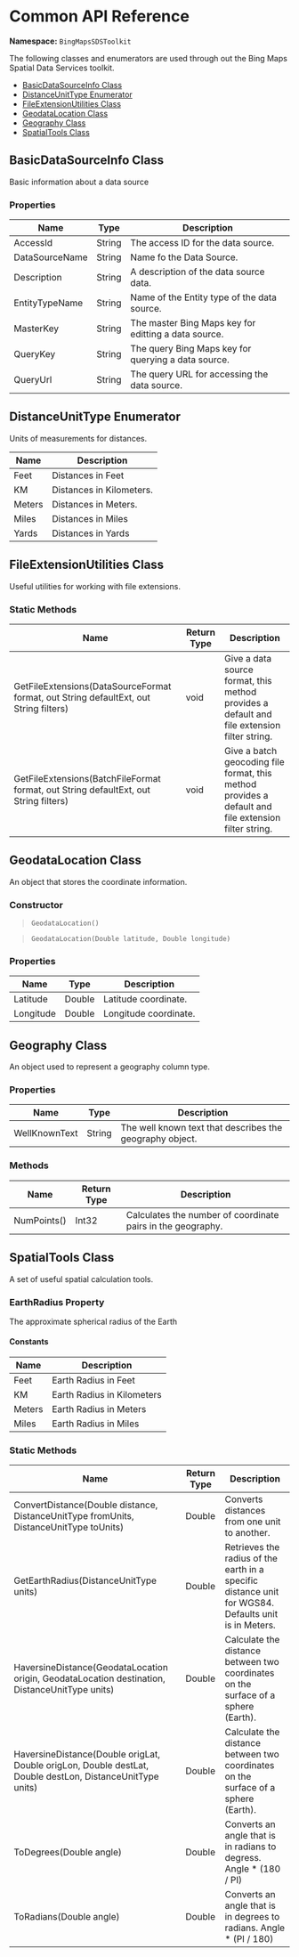 # Common API Reference

**Namespace:** `BingMapsSDSToolkit`

The following classes and enumerators are used through out the Bing Maps Spatial Data Services toolkit. 

* [BasicDataSourceInfo Class](#basicdatasourceinfo-class)
* [DistanceUnitType Enumerator](#distanceunittype-enumerator)
* [FileExtensionUtilities Class](#fileextensionutilities-class)
* [GeodataLocation Class](#geodatalocation-class)
* [Geography Class](#geography-class)
* [SpatialTools Class](#spatialtools-class)

## BasicDataSourceInfo Class

Basic information about a data source

### Properties

| Name | Type | Description |
| ---- | ---- | ----------- |
| AccessId | String | The access ID for the data source. |
| DataSourceName | String | Name fo the Data Source. |
| Description | String | A description of the data source data. |
| EntityTypeName | String | Name of the Entity type of the data source. |
| MasterKey | String | The master Bing Maps key for editting a data source. |
| QueryKey | String | The query Bing Maps key for querying a data source. |
| QueryUrl | String | The query URL for accessing the data source. |

## DistanceUnitType Enumerator

Units of measurements for distances.

| Name | Description |
| ---- | ----------- |
| Feet | Distances in Feet |
| KM | Distances in Kilometers. |
| Meters | Distances in Meters. |
| Miles | Distances in Miles |
| Yards | Distances in Yards |

## FileExtensionUtilities Class

Useful utilities for working with file extensions.

### Static Methods

| Name | Return Type | Description |
| ---- | ----------- | ----------- |
| GetFileExtensions(DataSourceFormat format, out String defaultExt, out String filters) | void | Give a data source format, this method provides a default and file extension filter string. |
| GetFileExtensions(BatchFileFormat format, out String defaultExt, out String filters) | void | Give a batch geocoding file format, this method provides a default and file extension filter string. |

## GeodataLocation Class

An object that stores the coordinate information.

### Constructor

> `GeodataLocation()` 

> `GeodataLocation(Double latitude, Double longitude)` 

### Properties

| Name | Type | Description |
| ---- | ---- | ----------- |
| Latitude | Double | Latitude coordinate. |
| Longitude | Double | Longitude coordinate. |

## Geography Class

An object used to represent a geography column type.

### Properties

| Name | Type | Description |
| ---- | ---- | ----------- |
| WellKnownText | String | The well known text that describes the geography object. |

### Methods

| Name | Return Type | Description |
| ---- | ----------- | ----------- |
| NumPoints() | Int32 | Calculates the number of coordinate pairs in the geography. |

## SpatialTools Class

A set of useful spatial calculation tools.

### EarthRadius Property

The approximate spherical radius of the Earth

#### Constants

| Name | Description |
| ---- | ----------- |
| Feet | Earth Radius in Feet |
| KM | Earth Radius in Kilometers |
| Meters | Earth Radius in Meters |
| Miles | Earth Radius in Miles |

### Static Methods

| Name | Return Type | Description |
| ---- | ----------- | ----------- |
| ConvertDistance(Double distance, DistanceUnitType fromUnits, DistanceUnitType toUnits)| Double | Converts distances from one unit to another. | 
| GetEarthRadius(DistanceUnitType units) | Double | Retrieves the radius of the earth in a specific distance unit for WGS84. Defaults unit is in Meters. |
| HaversineDistance(GeodataLocation origin, GeodataLocation destination, DistanceUnitType units) | Double | Calculate the distance between two coordinates on the surface of a sphere (Earth). |
| HaversineDistance(Double origLat, Double origLon, Double destLat, Double destLon, DistanceUnitType units) | Double | Calculate the distance between two coordinates on the surface of a sphere (Earth). |
| ToDegrees(Double angle) | Double | Converts an angle that is in radians to degress. Angle * (180 / PI) |
| ToRadians(Double angle) | Double | Converts an angle that is in degrees to radians. Angle * (PI / 180) |
